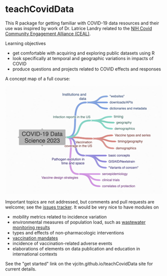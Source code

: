 # teachCovidData

This R package for getting familiar with COVID-19 data resources and their use was
inspired by work of Dr. Latrice Landry related to the 
[NIH Covid Community Engagement Alliance (CEAL)](https://covid19community.nih.gov/).

Learning objectives

- get comfortable with acquiring and exploring public datasets using R
- look specifically at temporal and geographic variations in impacts of COVID
- produce questions and projects related to COVID effects and responses

A concept map of a full course:

![COVID-19 data science concept map](man/figures/covidcoggle.jpg)

Important topics are not addressed, but comments and pull requests are welcome;
see the [issues tracker](https://github.com/vjcitn/teachCovidData/issues).
It would be very nice to have modules on

- mobility metrics related to incidence variation
- environmental measures of population load, such as [wastewater monitoring results](https://data.cdc.gov/Public-Health-Surveillance/NWSS-Public-SARS-CoV-2-Wastewater-Metric-Data/2ew6-ywp6)
- types and effects of non-pharmacologic interventions
- [vaccination mandates](https://data.cdc.gov/Policy-Surveillance/State-Level-Vaccine-Mandates-All/kw6u-z8u2)
- incidence of vaccination-related adverse events
- elaborations of elements on data publication and education in international contexts

See the "get started" link on the vjcitn.github.io/teachCovidData site for current details.
